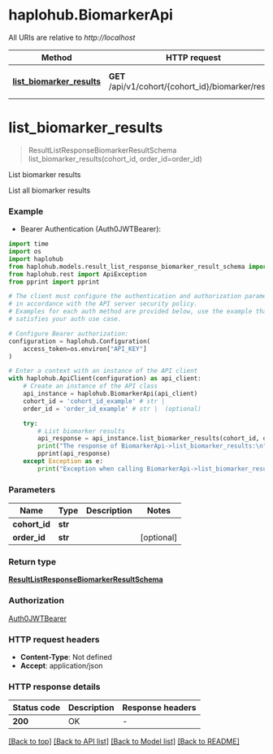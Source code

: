 # haplohub.BiomarkerApi

All URIs are relative to *http://localhost*

Method | HTTP request | Description
------------- | ------------- | -------------
[**list_biomarker_results**](BiomarkerApi.md#list_biomarker_results) | **GET** /api/v1/cohort/{cohort_id}/biomarker/result/ | List biomarker results


# **list_biomarker_results**
> ResultListResponseBiomarkerResultSchema list_biomarker_results(cohort_id, order_id=order_id)

List biomarker results

List all biomarker results

### Example

* Bearer Authentication (Auth0JWTBearer):
```python
import time
import os
import haplohub
from haplohub.models.result_list_response_biomarker_result_schema import ResultListResponseBiomarkerResultSchema
from haplohub.rest import ApiException
from pprint import pprint

# The client must configure the authentication and authorization parameters
# in accordance with the API server security policy.
# Examples for each auth method are provided below, use the example that
# satisfies your auth use case.

# Configure Bearer authorization: 
configuration = haplohub.Configuration(
    access_token=os.environ["API_KEY"]
)

# Enter a context with an instance of the API client
with haplohub.ApiClient(configuration) as api_client:
    # Create an instance of the API class
    api_instance = haplohub.BiomarkerApi(api_client)
    cohort_id = 'cohort_id_example' # str | 
    order_id = 'order_id_example' # str |  (optional)

    try:
        # List biomarker results
        api_response = api_instance.list_biomarker_results(cohort_id, order_id=order_id)
        print("The response of BiomarkerApi->list_biomarker_results:\n")
        pprint(api_response)
    except Exception as e:
        print("Exception when calling BiomarkerApi->list_biomarker_results: %s\n" % e)
```



### Parameters

Name | Type | Description  | Notes
------------- | ------------- | ------------- | -------------
 **cohort_id** | **str**|  | 
 **order_id** | **str**|  | [optional] 

### Return type

[**ResultListResponseBiomarkerResultSchema**](ResultListResponseBiomarkerResultSchema.md)

### Authorization

[Auth0JWTBearer](../README.md#Auth0JWTBearer)

### HTTP request headers

 - **Content-Type**: Not defined
 - **Accept**: application/json

### HTTP response details
| Status code | Description | Response headers |
|-------------|-------------|------------------|
**200** | OK |  -  |

[[Back to top]](#) [[Back to API list]](../README.md#documentation-for-api-endpoints) [[Back to Model list]](../README.md#documentation-for-models) [[Back to README]](../README.md)


